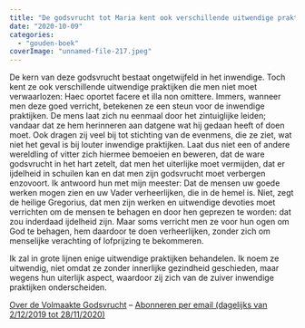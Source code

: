 ```yaml
---
title: "De godsvrucht tot Maria kent ook verschillende uitwendige praktijken die men niet moet verwaarlozen"
date: "2020-10-09"
categories: 
  - "gouden-boek"
coverImage: "unnamed-file-217.jpeg"
---
```


De kern van deze godsvrucht bestaat ongetwijfeld in het inwendige. Toch kent ze ook verschillende uitwendige praktijken die men niet moet verwaarlozen: Haec oportet facere et illa non omittere. Immers, wanneer men deze goed verricht, betekenen ze een steun voor de inwendige praktijken. De mens laat zich nu eenmaal door het zintuiglijke leiden; vandaar dat ze hem herinneren aan datgene wat hij gedaan heeft of doen moet. Ook dragen zij veel bij tot stichting van de evenmens, die ze ziet, wat niet het geval is bij louter inwendige praktijken. Laat dus niet een of andere wereldling of vitter zich hiermee bemoeien en beweren, dat de ware godsvrucht in het hart zetelt, dat men het uiterlijke moet vermijden, dat er ijdelheid in schuilen kan en dat men zijn godsvrucht moet verbergen enzovoort. Ik antwoord hun met mijn meester: Dat de mensen uw goede werken mogen zien en uw Vader verheerlijken, die in de hemel is. Niet, zegt de heilige Gregorius, dat men zijn werken en uitwendige devoties moet verrichten om de mensen te behagen en door hen geprezen te worden: dat zou inderdaad ijdelheid zijn. Maar soms verricht men ze voor hun ogen om God te behagen, hem daardoor te doen verheerlijken, zonder zich om menselijke verachting of lofprijzing te bekommeren.

Ik zal in grote lijnen enige uitwendige praktijken behandelen. Ik noem ze uitwendig, niet omdat ze zonder innerlijke gezindheid geschieden, maar wegens hun uiterlijk aspect, waardoor zij zich van de zuiver inwendige praktijken onderscheiden.

[Over de Volmaakte Godsvrucht](/blog/een-jaar-lang-volmaakte-godsvrucht/) – [Abonneren per email (dagelijks van 2/12/2019 tot 28/11/2020)](http://eepurl.com/9RKvX)
